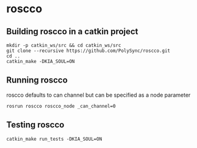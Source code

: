 # roscco

## Building roscco in a catkin project

```
mkdir -p catkin_ws/src && cd catkin_ws/src
git clone --recursive https://github.com/PolySync/roscco.git
cd ..
catkin_make -DKIA_SOUL=ON
```

## Running roscco

roscco defaults to can channel but can be specified as a node parameter
```
rosrun roscco roscco_node _can_channel=0
```

## Testing roscco

```
catkin_make run_tests -DKIA_SOUL=ON
```
